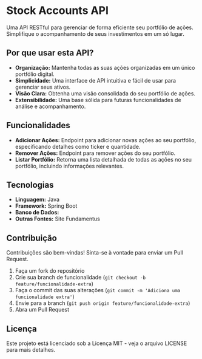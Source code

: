 # Stock Accounts API

Uma API RESTful para gerenciar de forma eficiente seu portfólio de ações. Simplifique o acompanhamento de seus investimentos em um só lugar.

## Por que usar esta API?

* **Organização:** Mantenha todas as suas ações organizadas em um único portfólio digital.
* **Simplicidade:** Uma interface de API intuitiva e fácil de usar para gerenciar seus ativos.
* **Visão Clara:** Obtenha uma visão consolidada do seu portfólio de ações.
* **Extensibilidade:** Uma base sólida para futuras funcionalidades de análise e acompanhamento.

## Funcionalidades

* **Adicionar Ações:** Endpoint para adicionar novas ações ao seu portfólio, especificando detalhes como ticker e quantidade.
* **Remover Ações:** Endpoint para remover ações do seu portfólio.
* **Listar Portfólio:** Retorna uma lista detalhada de todas as ações no seu portfólio, incluindo informações relevantes.

## Tecnologias

* **Linguagem:** Java
* **Framework:** Spring Boot
* **Banco de Dados:** 
* **Outras Fontes:** Site Fundamentus


## Contribuição

Contribuições são bem-vindas! Sinta-se à vontade para enviar um Pull Request.

1. Faça um fork do repositório
2. Crie sua branch de funcionalidade (`git checkout -b feature/funcionalidade-extra`)
3. Faça o commit das suas alterações (`git commit -m 'Adiciona uma funcionalidade extra'`)
4. Envie para a branch (`git push origin feature/funcionalidade-extra`)
5. Abra um Pull Request


## Licença

Este projeto está licenciado sob a Licença MIT - veja o arquivo LICENSE para mais detalhes.
